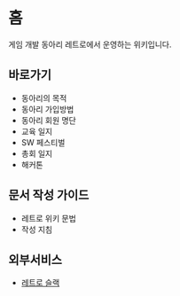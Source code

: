 <!-- TITLE: Home -->
<!-- SUBTITLE: A quick summary of Home -->

# 홈

게임 개발 동아리 레트로에서 운영하는 위키입니다.

## 바로가기
* 동아리의 목적
* 동아리 가입방법
* 동아리 회원 명단
* 교육 일지
* SW 페스티벌
* 총회 일지
* 해커톤

## 문서 작성 가이드
* 레트로 위키 문법
* 작성 지침

## 외부서비스
* [레트로 슬랙](https://retr0.slack.com/)